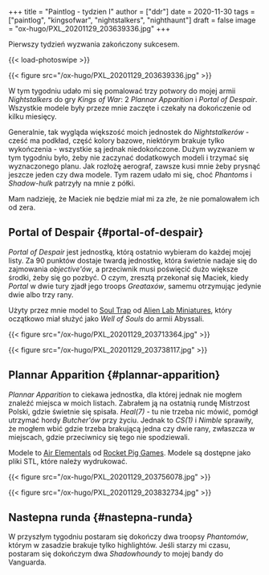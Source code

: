 +++
title = "Paintlog - tydzien I"
author = ["ddr"]
date = 2020-11-30
tags = ["paintlog", "kingsofwar", "nightstalkers", "nighthaunt"]
draft = false
image = "ox-hugo/PXL_20201129_203639336.jpg"
+++

Pierwszy tydzień wyzwania zakończony sukcesem.

<!--more-->

{{< load-photoswipe >}}

{{< figure src="/ox-hugo/PXL_20201129_203639336.jpg" >}}

W tym tygodniu udało mi się pomalować trzy potwory do mojej armii _Nightstalkers_ do gry _Kings of
War_: 2 _Plannar Apparition_ i _Portal of Despair_. Wszystkie modele były przeze mnie zaczęte i
czekały na dokończenie od kilku miesięcy.

Generalnie, tak wygląda większość moich jednostek do _Nightstalkerów_ - cześć ma podkład, część
kolory bazowe, niektórym brakuje tylko wykończenia - wszystkie są jednak niedokończone. Dużym
wyzwaniem w tym tygodniu było, żeby nie zaczynać dodatkowych modeli i trzymać się wyznaczonego
planu. Jak rozłożę aerograf, zawsze kusi mnie żeby prysnąć jeszcze jeden czy dwa modele. Tym razem
udało mi się, choć _Phantoms_ i _Shadow-hulk_ patrzyły na mnie z półki.

Mam nadzieję, że Maciek nie będzie miał mi za złe, że nie pomalowałem ich od zera.


## Portal of Despair {#portal-of-despair}

_Portal of Despair_ jest jednostką, którą ostatnio wybieram do każdej mojej listy. Za 90 punktów dostaje twardą jednostkę, która świetnie nadaje się
do zajmowania _objective'ów_, a przeciwnik musi poświęcić dużo większe środki, żeby się go pozbyć. O czym, zresztą przekonał się Maciek, kiedy
_Portal_ w dwie tury zjadł jego troops _Greataxów_, samemu otrzymując jedynie dwie albo trzy rany.

Użyty przez mnie model to [Soul Trap](https://alienlab.store/soul-trap) od [Alien Lab Miniatures](https://alienlab.store/), który oczątkowo miał
służyć jako _Well of Souls_ do armii Abyssali.

{{< figure src="/ox-hugo/PXL_20201129_203713364.jpg" >}}

{{< figure src="/ox-hugo/PXL_20201129_203738117.jpg" >}}


## Plannar Apparition {#plannar-apparition}

_Plannar Apparition_ to ciekawa jednostka, dla której jednak nie mogłem znaleźć miejsca w moich listach. Zabrałem ją na ostatnią rundę Mistrzost
Polski, gdzie świetnie się spisała. _Heal(7)_ - tu nie trzeba nic mówić, pomógł utrzymać hordy _Butcher'ów_ przy życiu. Jednak to _CS(1)_ i _Nimble_
sprawiły, że mogłem wbić gdzie trzeba brakującą jedna czy dwie rany, zwłaszcza w miejscach, gdzie przeciwnicy się tego nie spodziewali.

Modele to [Air Elementals](https://rocketpiggames.com/Air-Elemental-p137198799) od [Rocket Pig Games](https://rocketpiggames.com/). Modele są
dostępne jako pliki STL, które należy wydrukować.

{{< figure src="/ox-hugo/PXL_20201129_203756078.jpg" >}}

{{< figure src="/ox-hugo/PXL_20201129_203832734.jpg" >}}


## Nastepna runda {#nastepna-runda}

W przyszłym tygodniu postaram się dokończy dwa troopsy _Phantomów_, którym w zasadzie brakuje tylko
highlightów. Jeśli starzy mi czasu, postaram się dokończym dwa _Shadowhoundy_ to mojej bandy do
Vanguarda.
